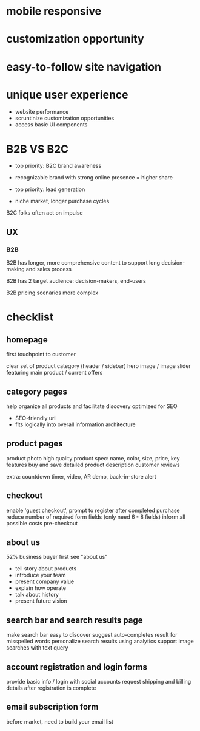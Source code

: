 # mobile responsive

# customization opportunity

# easy-to-follow site navigation

# unique user experience
- website performance
- scruntinize customization opportunities
- access basic UI components


# B2B VS B2C
- top priority: B2C brand awareness
- recognizable brand with strong online presence = higher share

- top priority: lead generation
- niche market, longer purchase cycles

B2C folks often act on impulse

## UX
### B2B
B2B has longer, more comprehensive content to support 
long decision-making and sales process

B2B has 2 target audience: decision-makers, end-users

B2B pricing scenarios more complex


# checklist
## homepage
first touchpoint to customer

clear set of product category (header / sidebar)
hero image / image slider featuring main product / current offers

## category pages
help organize all products and facilitate discovery
optimized for SEO
- SEO-friendly url
- fits logically into overall information architecture

## product pages
product photo high quality
product spec: name, color, size, price, key features
buy and save
detailed product description
customer reviews

extra: countdown timer, video, AR demo, back-in-store alert

## checkout
enable 'guest checkout', prompt to register after completed purchase
reduce number of required form fields (only need 6 - 8 fields)
inform all possible costs pre-checkout

## about us
52% business buyer first see "about us"

- tell story about products
- introduce your team
- present company value
- explain how operate
- talk about history
- present future vision

## search bar and search results page
make search bar easy to discover
suggest auto-completes
result for misspelled words
personalize search results using analytics
support image searches with text query

## account registration and login forms
provide basic info / login with social accounts
request shipping and billing details after registration is complete

## email subscription form
before market, need to build your email list



















